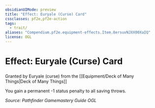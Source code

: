 ```yaml
---
obsidianUIMode: preview
title: "Effect: Euryale (Curse) Card"
cssclasses: pf2e,pf2e-action
tags:
  - trait/
aliases: "Compendium.pf2e.equipment-effects.Item.8ersuvNJXX00XaIQ"
license: OGL
---
```

# Effect: Euryale (Curse) Card

### 






Granted by Euryale (curse) from the [[Equipment/Deck of Many Things|Deck of Many Things]]

You gain a permanent -1 status penalty to all saving throws.

*Source: Pathfinder Gamemastery Guide*
*OGL*